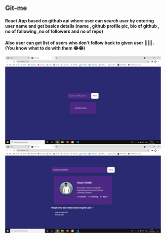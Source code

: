 ## Git-me

#### React App based on github api where user can search user by entering user name and get basics details (name , github profile pic, bio of github , no of following ,no of followers and no of repo)
#### Also user can get list of users who don't follow back to given user 🤪🤪🤪. (You know what to do with them 😂😂)

![alt text](/images/1.png)
![alt text](/images/2.png)

